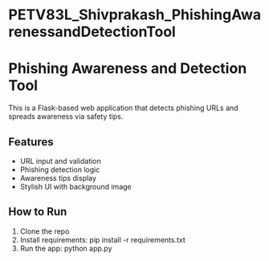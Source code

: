 # PETV83L_Shivprakash_PhishingAwarenessandDetectionTool


# Phishing Awareness and Detection Tool

This is a Flask-based web application that detects phishing URLs and spreads awareness via safety tips.

## Features
- URL input and validation
- Phishing detection logic
- Awareness tips display
- Stylish UI with background image

## How to Run
1. Clone the repo
2. Install requirements: pip install -r requirements.txt
3. Run the app: python app.py 
